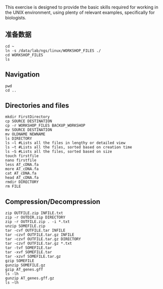 This exercise is designed to provide the basic skills required for working in the UNIX environment, using plenty of relevant examples, specifically for biologists.

## 准备数据  
```
cd ~
ln -s /data/lab/ngs/linux/WORKSHOP_FILES ./
cd WORKSHOP_FILES
ls
```
## Navigation  

```
pwd
cd ..
```
## Directories and files  
```
mkdir FirstDirectory
cp SOURCE DESTINATION
cp -r WORKSHOP_FILES BACKUP_WORKSHOP
mv SOURCE DESTINATION
mv OLDNAME NEWNAME
ls DIRECTORY
ls –l #Lists all the files in lengthy or detailed view
ls –t #Lists all the files, sorted based on creation time
ls –S #Lists all the files, sorted based on size
touch firstfile
nano firstfile
less AT_cDNA.fa
more AT_cDNA.fa
cat AT_cDNA.fa
head AT_cDNA.fa
rmdir DIRECTORY
rm FILE

```
## Compression/Decompression  
```
zip OUTFILE.zip INFILE.txt
zip -r OUTDIR.zip DIRECTORY
zip -r OUTFILE.zip . -i *.txt
unzip SOMEFILE.zip
tar -cvf OUTFILE.tar INFILE
tar -czvf OUTFILE.tar.gz INFILE
tar -czvf OUTFILE.tar.gz DIRECTORY
tar -czvf OUTFILE.tar.gz *.txt
tar -tvf SOMEFILE.tar
tar -xvf SOMEFILE.tar
tar -xzvf SOMEFILE.tar.gz
gzip SOMEFILE
gunzip SOMEFILE.gz
gzip AT_genes.gff
ls -lh
gunzip AT_genes.gff.gz
ls –lh
```
